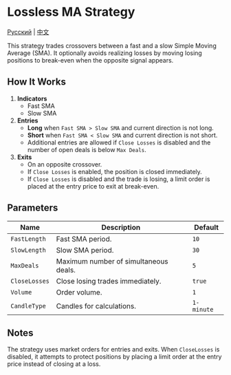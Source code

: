 # Lossless MA Strategy
[Русский](README_ru.md) | [中文](README_cn.md)

This strategy trades crossovers between a fast and a slow Simple Moving Average (SMA).
It optionally avoids realizing losses by moving losing positions to break-even when the opposite signal appears.

## How It Works

1. **Indicators**
   - Fast SMA
   - Slow SMA
2. **Entries**
   - **Long** when `Fast SMA > Slow SMA` and current direction is not long.
   - **Short** when `Fast SMA < Slow SMA` and current direction is not short.
   - Additional entries are allowed if `Close Losses` is disabled and the number of open deals is below `Max Deals`.
3. **Exits**
   - On an opposite crossover.
   - If `Close Losses` is enabled, the position is closed immediately.
   - If `Close Losses` is disabled and the trade is losing, a limit order is placed at the entry price to exit at break-even.

## Parameters

| Name | Description | Default |
| ---- | ----------- | ------- |
| `FastLength` | Fast SMA period. | `10` |
| `SlowLength` | Slow SMA period. | `30` |
| `MaxDeals` | Maximum number of simultaneous deals. | `5` |
| `CloseLosses` | Close losing trades immediately. | `true` |
| `Volume` | Order volume. | `1` |
| `CandleType` | Candles for calculations. | `1-minute` |

## Notes

The strategy uses market orders for entries and exits. When `CloseLosses` is disabled, it attempts to protect positions by placing a limit order at the entry price instead of closing at a loss.
